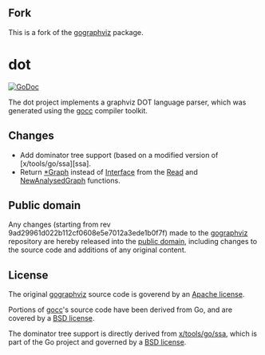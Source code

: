 ## Fork

This is a fork of the [gographviz] package.

# dot

[![GoDoc](https://godoc.org/github.com/mewfork/dot?status.svg)](https://godoc.org/github.com/mewfork/dot)

The dot project implements a graphviz DOT language parser, which was generated using the [gocc] compiler toolkit.

## Changes

* Add dominator tree support (based on a modified version of [x/tools/go/ssa][ssa].
* Return [*Graph](https://godoc.org/github.com/mewfork/dot#Graph) instead of [Interface](https://godoc.org/github.com/mewfork/dot#Interface) from the [Read](https://godoc.org/github.com/mewfork/dot#Read) and [NewAnalysedGraph](https://godoc.org/github.com/mewfork/dot#NewAnalysedGraph) functions.

[x/tools/go/ssa]: https://godoc.org/golang.org/x/tools/go/ssa

## Public domain

Any changes (starting from rev 9ad29961d022b112cf0608e5e7012a3ede1b0f7f) made to the [gographviz] repository are hereby released into the [public domain], including changes to the source code and additions of any original content.

[public domain]: https://creativecommons.org/publicdomain/zero/1.0/

## License

The original [gographviz] source code is goverend by an [Apache license](LICENSE).

Portions of [gocc]'s source code have been derived from Go, and are covered by a [BSD license](http://golang.org/LICENSE).

The dominator tree support is directly derived from [x/tools/go/ssa], which is part of the Go project and governed by a [BSD license](http://golang.org/LICENSE).

[gographviz]: https://code.google.com/p/gographviz/
[gocc]: https://code.google.com/p/gocc/

